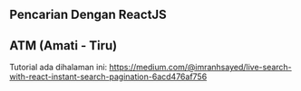 ## Pencarian Dengan ReactJS

## ATM (Amati - Tiru)

Tutorial ada dihalaman ini: https://medium.com/@imranhsayed/live-search-with-react-instant-search-pagination-6acd476af756
